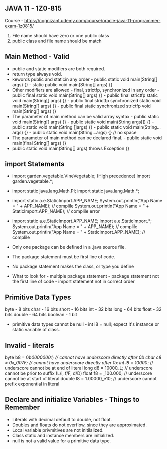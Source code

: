 ## JAVA 11 - 1Z0-815

Course - https://cognizant.udemy.com/course/oracle-java-11-programmer-exam-1z0815/

1. File name should have zero or one public class
2. public class and file name should be match

## Main Method - Valid

- public and static modifiers are both required.
- return type always void.
- kewords public and staticin any order - public static void main(String[] args) {} - static public void main(String[] args) {}
- Other modifiers are allowed - final, strictfp, synchronized in any order - public final static void main(String[] args) {} - public final strictfp static void main(String[] args) {} - public final strictfp synchronized static void main(String[] args) {} - public final static synchronized strictfp void main(String[] args) {}
- The parameter of main method can be valid array syntax - public static void main(String[] args) {} - public static void main(String args[]) {} - public static void main(String []args) {} - public static void main(String... args) {} - public static void main(String...args) {} // no space
- The parameter of main method can be declared final. - public static void main(final String[] args) {}
- public static void main(String[] args) throws Exception {}

## import Statements

- import garden.vegetable.VineVegetable; (High precedence)
  import garden.vegetable.\*;

- import static java.lang.Math.PI;
  import static java.lang.Math.\*;

- import static a.e.StaticImport.APP_NAME;
  System.out.println("App Name = " + APP_NAME); // complile
  System.out.println("App Name = " + StaticImport.APP_NAME); // complile error

- import static a.e.StaticImport.APP_NAME;
  import a.e.StaticImport.\*;
  System.out.println("App Name = " + APP_NAME); // complile
  System.out.println("App Name = " + StaticImport.APP_NAME); // complile

- Only one package can be defined in a .java source file.
- The package statement must be first line of code.
- No package statement makes the class, or type you define

* What to look for - multiple package statement - package statement not the first line of code - import statement not in correct order

## Primitive Data Types

byte - 8 bits
char - 16 bits
short - 16 bits
int - 32 bits
long - 64 bits
float - 32 bits
double - 64 bits
boolean - 1 bit

- primitive data types cannot be null - int i8 = null;
  expect it's instance or static variable of class.

## Invalid - literals

byte b8 = 0b*00000001; // cannot have underscore directly after 0b
char c8 = 0x_007F; // cannot have underscore directly after 0x
int i8 = 10000*; // underscore cannot be at end of literal
long d8 = 10000_L; // underscore cannot be prior to suffix (L/l, f/F, d/D)
float f8 = \_100.000; // underscore cannot be at start of literal
double l8 = 1.00000_e10; // underscore cannot prefix exponential in literal

## Declare and initialize Variables - Things to Remember

- Literals with decimal default to double, not float.
- Doubles and floats do not overflow, since they are approximated.
- Local variable privmitives are not initilalized.
- Class static and instance members are initialized.
- null is not a valid value for a primitive data type.
